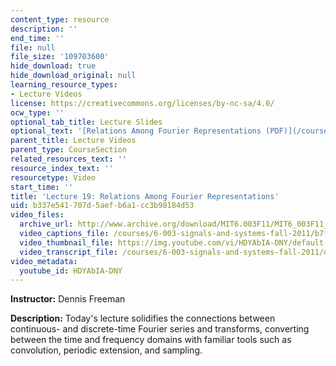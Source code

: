 ```yaml
---
content_type: resource
description: ''
end_time: ''
file: null
file_size: '109703600'
hide_download: true
hide_download_original: null
learning_resource_types:
- Lecture Videos
license: https://creativecommons.org/licenses/by-nc-sa/4.0/
ocw_type: ''
optional_tab_title: Lecture Slides
optional_text: '[Relations Among Fourier Representations (PDF)](/courses/6-003-signals-and-systems-fall-2011/resources/mit6_003f11_lec19)'
parent_title: Lecture Videos
parent_type: CourseSection
related_resources_text: ''
resource_index_text: ''
resourcetype: Video
start_time: ''
title: 'Lecture 19: Relations Among Fourier Representations'
uid: b337e541-707d-5aef-b6a1-cc3b98184d53
video_files:
  archive_url: http://www.archive.org/download/MIT6.003F11/MIT6_003F11_lec19_300k.mp4
  video_captions_file: /courses/6-003-signals-and-systems-fall-2011/b7fdcf9047cd5eb4aa4cbd5b33bfc785_HDYAbIA-DNY.vtt
  video_thumbnail_file: https://img.youtube.com/vi/HDYAbIA-DNY/default.jpg
  video_transcript_file: /courses/6-003-signals-and-systems-fall-2011/d581337403d046f57e857c2057264f7c_HDYAbIA-DNY.pdf
video_metadata:
  youtube_id: HDYAbIA-DNY
---
```


**Instructor:** Dennis Freeman

**Description:** Today's lecture solidifies the connections between continuous- and discrete-time Fourier series and transforms, converting between the time and frequency domains with familiar tools such as convolution, periodic extension, and sampling.

